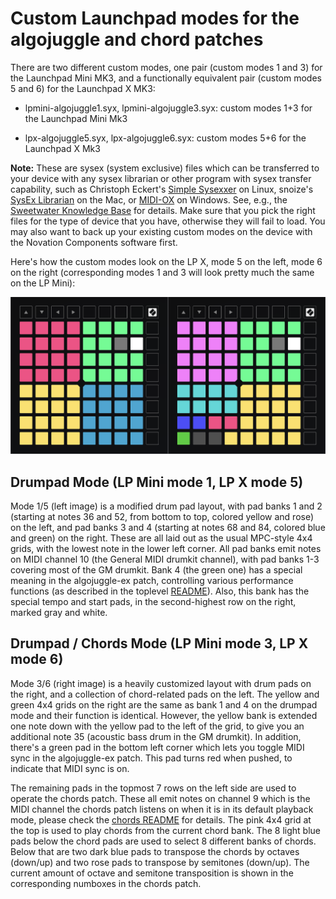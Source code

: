# Custom Launchpad modes for the algojuggle and chord patches

There are two different custom modes, one pair (custom modes 1 and 3) for the Launchpad Mini MK3, and a functionally equivalent pair (custom modes 5 and 6) for the Launchpad X MK3:

- lpmini-algojuggle1.syx, lpmini-algojuggle3.syx: custom modes 1+3 for the Launchpad Mini Mk3

- lpx-algojuggle5.syx, lpx-algojuggle6.syx: custom modes 5+6 for the Launchpad X Mk3

**Note:**  These are sysex (system exclusive) files which can be transferred to your device with any sysex librarian or other program with sysex transfer capability, such as Christoph Eckert's [Simple Sysexxer](https://sourceforge.net/projects/sysexxer/) on Linux, snoize's [SysEx Librarian](https://www.snoize.com/SysExLibrarian/) on the Mac, or [MIDI-OX](http://www.midiox.com/) on Windows. See, e.g., the [Sweetwater Knowledge Base](https://www.sweetwater.com/sweetcare/articles/how-do-i-send-and-receive-sysex-on-pc-or-mac/) for details. Make sure that you pick the right files for the type of device that you have, otherwise they will fail to load. You may also want to back up your existing custom modes on the device with the Novation Components software first.

Here's how the custom modes look on the LP X, mode 5 on the left, mode 6 on the right (corresponding modes 1 and 3 will look pretty much the same on the LP Mini):

![lpx-algojuggle](lpx-algojuggle.png)

## Drumpad Mode (LP Mini mode 1, LP X mode 5)

Mode 1/5 (left image) is a modified drum pad layout, with pad banks 1 and 2 (starting at notes 36 and 52, from bottom to top, colored yellow and rose) on the left, and pad banks 3 and 4  (starting at notes 68 and 84, colored blue and green) on the right. These are all laid out as the usual MPC-style 4x4 grids, with the lowest note in the lower left corner. All pad banks emit notes on MIDI channel 10 (the General MIDI drumkit channel), with pad banks 1-3 covering most of the GM drumkit. Bank 4 (the green one) has a special meaning in the algojuggle-ex patch, controlling various performance functions (as described in the toplevel [README](../README.md)). Also, this bank has the special tempo and start pads, in the second-highest row on the right, marked gray and white.

## Drumpad / Chords Mode (LP Mini mode 3, LP X mode 6)

Mode 3/6 (right image) is a heavily customized layout with drum pads on the right, and a collection of chord-related pads on the left. The yellow and green 4x4 grids on the right are the same as bank 1 and 4 on the drumpad mode and their function is identical. However, the yellow bank is extended one note down with the yellow pad to the left of the grid, to give you an additional note 35 (acoustic bass drum in the GM drumkit). In addition, there's a green pad in the bottom left corner which lets you toggle MIDI sync in the algojuggle-ex patch. This pad turns red when pushed, to indicate that MIDI sync is on.

The remaining pads in the topmost 7 rows on the left side are used to operate the chords patch. These all emit notes on channel 9 which is the MIDI channel the chords patch listens on when it is in its default playback mode, please check the [chords README](../chords/README.md) for details. The pink 4x4 grid at the top is used to play chords from the current chord bank. The 8 light blue pads below the chord pads are used to select 8 different banks of chords. Below that are two dark blue pads to transpose the chords by octaves (down/up) and two rose pads to transpose by semitones (down/up). The current amount of octave and semitone transposition is shown in the corresponding numboxes in the chords patch.
